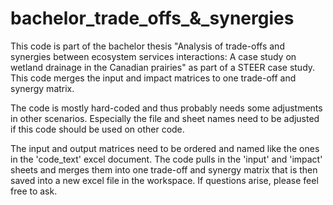 # bachelor_trade_offs_&_synergies
This code is part of the bachelor thesis "Analysis of trade-offs and synergies between ecosystem services interactions: A case study on wetland drainage in the Canadian prairies" as part of a STEER case study. This code merges the input and impact matrices to one trade-off and synergy matrix.

The code is mostly hard-coded and thus probably needs some adjustments in other scenarios. Especially the file and sheet names need to be adjusted if this code should be used on other code.

The input and output matrices need to be ordered and named like the ones in the 'code_text' excel document. 
The code pulls in the 'input' and 'impact' sheets and merges them into one trade-off and synergy matrix that is then saved into a new excel file in the workspace. If questions arise, please feel free to ask.
